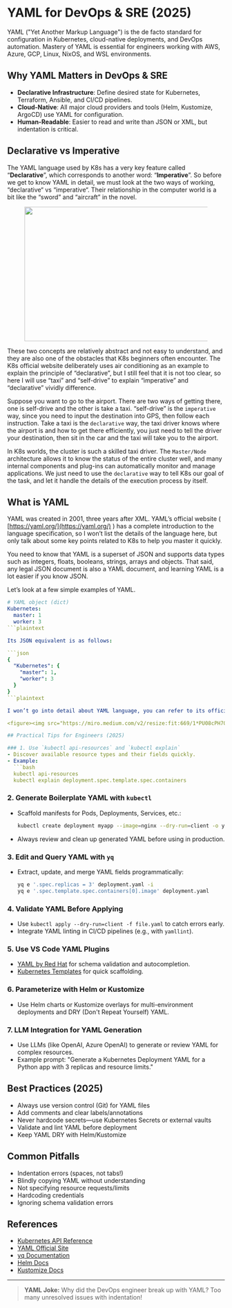 # YAML for DevOps & SRE (2025)

YAML ("Yet Another Markup Language") is the de facto standard for configuration in Kubernetes, cloud-native deployments, and DevOps automation. Mastery of YAML is essential for engineers working with AWS, Azure, GCP, Linux, NixOS, and WSL environments.

## Why YAML Matters in DevOps & SRE
- **Declarative Infrastructure**: Define desired state for Kubernetes, Terraform, Ansible, and CI/CD pipelines.
- **Cloud-Native**: All major cloud providers and tools (Helm, Kustomize, ArgoCD) use YAML for configuration.
- **Human-Readable**: Easier to read and write than JSON or XML, but indentation is critical.

## Declarative vs Imperative <a href="#43b6" id="43b6"></a>

The YAML language used by K8s has a very key feature called “**Declarative**”, which corresponds to another word: “**Imperative**”. So before we get to know YAML in detail, we must look at the two ways of working, “declarative“ vs “imperative“. Their relationship in the computer world is a bit like the “sword” and “aircraft” in the novel.

<figure><img src="https://miro.medium.com/v2/resize:fit:698/1*PscYUzkXq8zBD9XRFU3wyQ.png" alt="" height="311" width="698"><figcaption></figcaption></figure>

These two concepts are relatively abstract and not easy to understand, and they are also one of the obstacles that K8s beginners often encounter. The K8s official website deliberately uses air conditioning as an example to explain the principle of “declarative”, but I still feel that it is not too clear, so here I will use “taxi” and “self-drive” to explain “imperative” and “declarative” vividly difference.

Suppose you want to go to the airport. There are two ways of getting there, one is self-drive and the other is take a taxi. “self-drive” is the `imperative` way, since you need to input the destination into GPS, then follow each instruction. Take a taxi is the `declarative` way, the taxi driver knows where the airport is and how to get there efficiently, you just need to tell the driver your destination, then sit in the car and the taxi will take you to the airport.

In K8s worlds, the cluster is such a skilled taxi driver. The `Master/Node` architecture allows it to know the status of the entire cluster well, and many internal components and plug-ins can automatically monitor and manage applications. We just need to use the `declarative` way to tell K8s our goal of the task, and let it handle the details of the execution process by itself.

## What is YAML <a href="#220a" id="220a"></a>

YAML was created in 2001, three years after XML. YAML’s official website ( [https://yaml.org/](https://yaml.org/) ) has a complete introduction to the language specification, so I won’t list the details of the language here, but only talk about some key points related to K8s to help you master it quickly.

You need to know that YAML is a superset of JSON and supports data types such as integers, floats, booleans, strings, arrays and objects. That said, any legal JSON document is also a YAML document, and learning YAML is a lot easier if you know JSON.

Let’s look at a few simple examples of YAML.

```yaml
# YAML object (dict)
Kubernetes:
  master: 1
  worker: 3
```plaintext

Its JSON equivalent is as follows:

```json
{
  "Kubernetes": {
    "master": 1,
    "worker": 3
  }
}
```plaintext

I won’t go into detail about YAML language, you can refer to its official website to learn more, but I did draw a basic YAML mind map below:

<figure><img src="https://miro.medium.com/v2/resize:fit:669/1*PU08cPH70mnwi--pA_JY6Q.png" alt="" height="549" width="669"><figcaption></figcaption></figure>

## Practical Tips for Engineers (2025)

### 1. Use `kubectl api-resources` and `kubectl explain`
- Discover available resource types and their fields quickly.
- Example:
  ```bash
  kubectl api-resources
  kubectl explain deployment.spec.template.spec.containers
  ```

### 2. Generate Boilerplate YAML with `kubectl`
- Scaffold manifests for Pods, Deployments, Services, etc.:
  ```bash
  kubectl create deployment myapp --image=nginx --dry-run=client -o yaml > deployment.yaml
  ```
- Always review and clean up generated YAML before using in production.

### 3. Edit and Query YAML with `yq`
- Extract, update, and merge YAML fields programmatically:
  ```bash
  yq e '.spec.replicas = 3' deployment.yaml -i
  yq e '.spec.template.spec.containers[0].image' deployment.yaml
  ```

### 4. Validate YAML Before Applying
- Use `kubectl apply --dry-run=client -f file.yaml` to catch errors early.
- Integrate YAML linting in CI/CD pipelines (e.g., with `yamllint`).

### 5. Use VS Code YAML Plugins
- [YAML by Red Hat](https://marketplace.visualstudio.com/items?itemName=redhat.vscode-yaml) for schema validation and autocompletion.
- [Kubernetes Templates](https://marketplace.visualstudio.com/items?itemName=lunuan.kubernetes-templates) for quick scaffolding.

### 6. Parameterize with Helm or Kustomize
- Use Helm charts or Kustomize overlays for multi-environment deployments and DRY (Don't Repeat Yourself) YAML.

### 7. LLM Integration for YAML Generation
- Use LLMs (like OpenAI, Azure OpenAI) to generate or review YAML for complex resources.
- Example prompt: "Generate a Kubernetes Deployment YAML for a Python app with 3 replicas and resource limits."

## Best Practices (2025)
- Always use version control (Git) for YAML files
- Add comments and clear labels/annotations
- Never hardcode secrets—use Kubernetes Secrets or external vaults
- Validate and lint YAML before deployment
- Keep YAML DRY with Helm/Kustomize

## Common Pitfalls
- Indentation errors (spaces, not tabs!)
- Blindly copying YAML without understanding
- Not specifying resource requests/limits
- Hardcoding credentials
- Ignoring schema validation errors

## References
- [Kubernetes API Reference](https://kubernetes.io/docs/reference/kubernetes-api/)
- [YAML Official Site](https://yaml.org/)
- [yq Documentation](https://mikefarah.gitbook.io/yq/)
- [Helm Docs](https://helm.sh/docs/)
- [Kustomize Docs](https://kubectl.docs.kubernetes.io/guides/introduction/kustomize/)

---

> **YAML Joke:**
> Why did the DevOps engineer break up with YAML? Too many unresolved issues with indentation!
